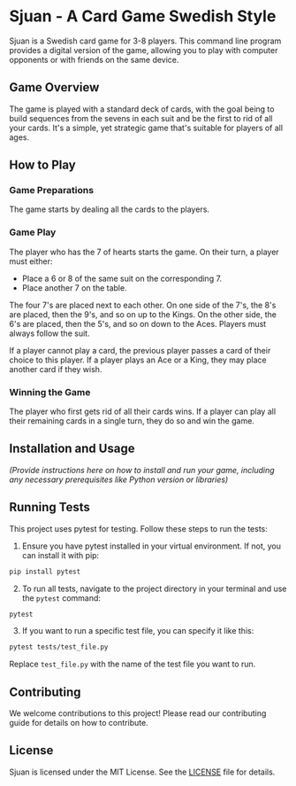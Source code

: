 # Sjuan - A Card Game Swedish Style

Sjuan is a Swedish card game for 3-8 players. This command line program provides a digital version of the game, allowing you to play with computer opponents or with friends on the same device.

## Game Overview

The game is played with a standard deck of cards, with the goal being to build sequences from the sevens in each suit and be the first to rid of all your cards. It's a simple, yet strategic game that's suitable for players of all ages.

## How to Play

### Game Preparations

The game starts by dealing all the cards to the players.

### Game Play

The player who has the 7 of hearts starts the game. On their turn, a player must either:

- Place a 6 or 8 of the same suit on the corresponding 7.
- Place another 7 on the table.

The four 7's are placed next to each other. On one side of the 7's, the 8's are placed, then the 9's, and so on up to the Kings. On the other side, the 6's are placed, then the 5's, and so on down to the Aces. Players must always follow the suit.

If a player cannot play a card, the previous player passes a card of their choice to this player. If a player plays an Ace or a King, they may place another card if they wish.

### Winning the Game

The player who first gets rid of all their cards wins. If a player can play all their remaining cards in a single turn, they do so and win the game.

## Installation and Usage

*(Provide instructions here on how to install and run your game, including any necessary prerequisites like Python version or libraries)*

## Running Tests

This project uses pytest for testing. Follow these steps to run the tests:

1. Ensure you have pytest installed in your virtual environment. If not, you can install it with pip:

```bash
pip install pytest
```

2. To run all tests, navigate to the project directory in your terminal and use the `pytest` command:

```bash
pytest
```

3. If you want to run a specific test file, you can specify it like this:

```bash
pytest tests/test_file.py
```

Replace `test_file.py` with the name of the test file you want to run.

## Contributing

We welcome contributions to this project! Please read our contributing guide for details on how to contribute.

## License

Sjuan is licensed under the MIT License. See the [LICENSE](LICENSE) file for details.
